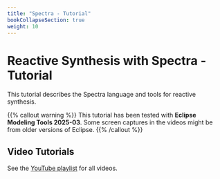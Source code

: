 ```yaml
---
title: "Spectra - Tutorial"
bookCollapseSection: true
weight: 10
---
```



# Reactive Synthesis with Spectra - Tutorial
This tutorial describes the Spectra language and tools for reactive synthesis. 

{{% callout warning %}}
This tutorial has been tested with **Eclipse Modeling Tools 2025-03**. Some screen captures in the videos might be from older versions of Eclipse.
{{% /callout %}}


## Video Tutorials

See the [YouTube playlist](https://www.youtube.com/playlist?list=PLGyeoukah9Nbx1QquUmZGdLulFZIsiRlZ) for all videos.
